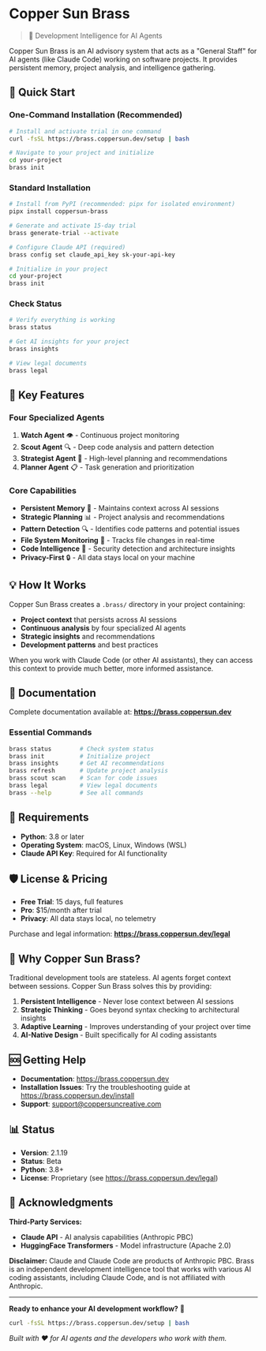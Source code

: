 # Copper Sun Brass

> 🧠 Development Intelligence for AI Agents

Copper Sun Brass is an AI advisory system that acts as a "General Staff" for AI agents (like Claude Code) working on software projects. It provides persistent memory, project analysis, and intelligence gathering.

## 🚀 Quick Start

### One-Command Installation (Recommended)
```bash
# Install and activate trial in one command
curl -fsSL https://brass.coppersun.dev/setup | bash

# Navigate to your project and initialize
cd your-project
brass init
```

### Standard Installation
```bash
# Install from PyPI (recommended: pipx for isolated environment)
pipx install coppersun-brass

# Generate and activate 15-day trial
brass generate-trial --activate

# Configure Claude API (required)
brass config set claude_api_key sk-your-api-key

# Initialize in your project
cd your-project
brass init
```

### Check Status
```bash
# Verify everything is working
brass status

# Get AI insights for your project
brass insights

# View legal documents
brass legal
```

## 🎯 Key Features

### Four Specialized Agents

1. **Watch Agent** 👁️ - Continuous project monitoring
2. **Scout Agent** 🔍 - Deep code analysis and pattern detection  
3. **Strategist Agent** 🎯 - High-level planning and recommendations
4. **Planner Agent** 📋 - Task generation and prioritization

### Core Capabilities

- **Persistent Memory** 💾 - Maintains context across AI sessions
- **Strategic Planning** 📊 - Project analysis and recommendations
- **Pattern Detection** 🔍 - Identifies code patterns and potential issues
- **File System Monitoring** 📡 - Tracks file changes in real-time
- **Code Intelligence** 🧠 - Security detection and architecture insights
- **Privacy-First** 🔒 - All data stays local on your machine

## 💡 How It Works

Copper Sun Brass creates a `.brass/` directory in your project containing:
- **Project context** that persists across AI sessions
- **Continuous analysis** by four specialized AI agents
- **Strategic insights** and recommendations
- **Development patterns** and best practices

When you work with Claude Code (or other AI assistants), they can access this context to provide much better, more informed assistance.

## 📖 Documentation

Complete documentation available at: **https://brass.coppersun.dev**

### Essential Commands
```bash
brass status        # Check system status
brass init          # Initialize project
brass insights      # Get AI recommendations  
brass refresh       # Update project analysis
brass scout scan    # Scan for code issues
brass legal         # View legal documents
brass --help        # See all commands
```

## 🔧 Requirements

- **Python**: 3.8 or later
- **Operating System**: macOS, Linux, Windows (WSL)
- **Claude API Key**: Required for AI functionality

## 🛡️ License & Pricing

- **Free Trial**: 15 days, full features
- **Pro**: $15/month after trial
- **Privacy**: All data stays local, no telemetry

Purchase and legal information: **https://brass.coppersun.dev/legal**

## 🌟 Why Copper Sun Brass?

Traditional development tools are stateless. AI agents forget context between sessions. Copper Sun Brass solves this by providing:

1. **Persistent Intelligence** - Never lose context between AI sessions
2. **Strategic Thinking** - Goes beyond syntax checking to architectural insights
3. **Adaptive Learning** - Improves understanding of your project over time
4. **AI-Native Design** - Built specifically for AI coding assistants

## 🆘 Getting Help

- **Documentation**: https://brass.coppersun.dev
- **Installation Issues**: Try the troubleshooting guide at https://brass.coppersun.dev/install
- **Support**: support@coppersuncreative.com

## 📊 Status

- **Version**: 2.1.19
- **Status**: Beta
- **Python**: 3.8+
- **License**: Proprietary (see https://brass.coppersun.dev/legal)

## 🙏 Acknowledgments

**Third-Party Services:**
- **Claude API** - AI analysis capabilities (Anthropic PBC)
- **HuggingFace Transformers** - Model infrastructure (Apache 2.0)

**Disclaimer:**
Claude and Claude Code are products of Anthropic PBC. Brass is an independent development intelligence tool that works with various AI coding assistants, including Claude Code, and is not affiliated with Anthropic.

---

**Ready to enhance your AI development workflow?** 🚀

```bash
curl -fsSL https://brass.coppersun.dev/setup | bash
```

*Built with ❤️ for AI agents and the developers who work with them.*
